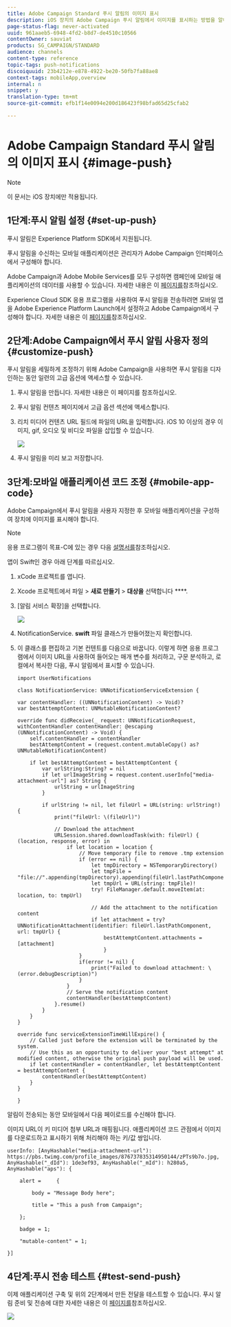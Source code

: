 ```yaml
---
title: Adobe Campaign Standard 푸시 알림의 이미지 표시
description: iOS 장치의 Adobe Campaign 푸시 알림에서 이미지를 표시하는 방법을 알아봅니다.
page-status-flag: never-activated
uuid: 961aaeb5-6948-4fd2-b8d7-de4510c10566
contentOwner: sauviat
products: SG_CAMPAIGN/STANDARD
audience: channels
content-type: reference
topic-tags: push-notifications
discoiquuid: 23b4212e-e878-4922-be20-50fb7fa88ae8
context-tags: mobileApp,overview
internal: n
snippet: y
translation-type: tm+mt
source-git-commit: efb1f14e0094e200d186423f98bfad65d25cfab2

---
```



# Adobe Campaign Standard 푸시 알림의 이미지 표시 {#image-push}

>[!NOTE]
>
>이 문서는 iOS 장치에만 적용됩니다.

## 1단계:푸시 알림 설정 {#set-up-push}

푸시 알림은 Experience Platform SDK에서 지원됩니다.

푸시 알림을 수신하는 모바일 애플리케이션은 관리자가 Adobe Campaign 인터페이스에서 구성해야 합니다.

Adobe Campaign과 Adobe Mobile Services를 모두 구성하면 캠페인에 모바일 애플리케이션의 데이터를 사용할 수 있습니다. 자세한 내용은 이 [페이지를](https://helpx.adobe.com/campaign/kb/configuring-app-sdk.html)참조하십시오.

Experience Cloud SDK 응용 프로그램을 사용하여 푸시 알림을 전송하려면 모바일 앱을 Adobe Experience Platform Launch에서 설정하고 Adobe Campaign에서 구성해야 합니다. 자세한 내용은 이 [페이지를](https://helpx.adobe.com/campaign/kb/configuring-app-sdk.html#ChannelspecificapplicationconfigurationinAdobeCampaign)참조하십시오.

## 2단계:Adobe Campaign에서 푸시 알림 사용자 정의 {#customize-push}

푸시 알림을 세밀하게 조정하기 위해 Adobe Campaign을 사용하면 푸시 알림을 디자인하는 동안 일련의 고급 옵션에 액세스할 수 있습니다.

1. 푸시 알림을 만듭니다. 자세한 내용은 이 페이지를 참조하십시오.

1. 푸시 알림 컨텐츠 페이지에서 고급 옵션 섹션에 액세스합니다.

1. 리치 미디어 컨텐츠 URL 필드에 파일의 URL을 입력합니다.
iOS 10 이상의 경우 이미지, gif, 오디오 및 비디오 파일을 삽입할 수 있습니다.

   ![](assets/push_notif_advanced_6.png)

1. 푸시 알림을 미리 보고 저장합니다.

## 3단계:모바일 애플리케이션 코드 조정 {#mobile-app-code}

Adobe Campaign에서 푸시 알림을 사용자 지정한 후 모바일 애플리케이션을 구성하여 장치에 이미지를 표시해야 합니다.

>[!NOTE]
>
>응용 프로그램이 목표-C에 있는 경우 다음 [설명서를](https://docs.adobe.com/content/help/en/mobile-services/ios/messaging-ios/push-messaging/c-set-up-rich-push-notif-ios.html)참조하십시오.

앱이 Swift인 경우 아래 단계를 따르십시오.

1. xCode 프로젝트를 엽니다.

1. Xcode 프로젝트에서 파일 > **새로 만들기** > **대상을** 선택합니다 ****.

1. [알림 서비스 확장]을 선택합니다.

   ![](assets/push_notif_advanced_12.png)

1. NotificationService. **swift** 파일 클래스가 만들어졌는지 확인합니다.

1. 이 클래스를 편집하고 기본 컨텐트를 다음으로 바꿉니다.
이렇게 하면 응용 프로그램에서 이미지 URL을 사용하여 들어오는 매개 변수를 처리하고, 구문 분석하고, 로컬에서 복사한 다음, 푸시 알림에서 표시할 수 있습니다.

   ```
   import UserNotifications
   
   class NotificationService: UNNotificationServiceExtension {
   
   var contentHandler: ((UNNotificationContent) -> Void)?
   var bestAttemptContent: UNMutableNotificationContent?
   
   override func didReceive(_ request: UNNotificationRequest, withContentHandler contentHandler: @escaping (UNNotificationContent) -> Void) {
       self.contentHandler = contentHandler
       bestAttemptContent = (request.content.mutableCopy() as? UNMutableNotificationContent)
   
       if let bestAttemptContent = bestAttemptContent {
           var urlString:String? = nil
           if let urlImageString = request.content.userInfo["media-attachment-url"] as? String {
               urlString = urlImageString
           }
   
           if urlString != nil, let fileUrl = URL(string: urlString!) {
               print("fileUrl: \(fileUrl)")
   
               // Download the attachment
               URLSession.shared.downloadTask(with: fileUrl) { (location, response, error) in
                   if let location = location {
                       // Move temporary file to remove .tmp extension
                       if (error == nil) {
                           let tmpDirectory = NSTemporaryDirectory()
                           let tmpFile = "file://".appending(tmpDirectory).appending(fileUrl.lastPathComponent)
                           let tmpUrl = URL(string: tmpFile)!
                           try! FileManager.default.moveItem(at: location, to: tmpUrl)
   
                           // Add the attachment to the notification content
                           if let attachment = try? UNNotificationAttachment(identifier: fileUrl.lastPathComponent, url: tmpUrl) {
                               bestAttemptContent.attachments = [attachment]
                               }
                       }
                       if(error != nil) {
                           print("Failed to download attachment: \(error.debugDescription)")
                       }
                   }
                   // Serve the notification content
                   contentHandler(bestAttemptContent)
               }.resume()
           }
       }
   }
   
   override func serviceExtensionTimeWillExpire() {
       // Called just before the extension will be terminated by the system.
       // Use this as an opportunity to deliver your "best attempt" at modified content, otherwise the original push payload will be used.
       if let contentHandler = contentHandler, let bestAttemptContent = bestAttemptContent {
           contentHandler(bestAttemptContent)
       }
   }
   
   }
   ```

알림이 전송되는 동안 모바일에서 다음 페이로드를 수신해야 합니다.

이미지 URL이 키 미디어 첨부 URL과 매핑됩니다. 애플리케이션 코드 관점에서 이미지를 다운로드하고 표시하기 위해 처리해야 하는 키/값 쌍입니다.

```
userInfo: [AnyHashable("media-attachment-url"): https://pbs.twimg.com/profile_images/876737835314950144/zPTs9b7o.jpg, AnyHashable("_dId"): 1de3ef93, AnyHashable("_mId"): h280a5, AnyHashable("aps"): {
 
    alert =     {
 
        body = "Message Body here";
 
        title = "This a push from Campaign";
 
    };
 
    badge = 1;
 
    "mutable-content" = 1;
 
}]
```

## 4단계:푸시 전송 테스트 {#test-send-push}

이제 애플리케이션 구축 및 위의 2단계에서 만든 전달을 테스트할 수 있습니다. 푸시 알림 준비 및 전송에 대한 자세한 내용은 이 [페이지를](../../channels/using/preparing-and-sending-a-push-notification.md)참조하십시오.

![](assets/push_notif_advanced_34.png)


